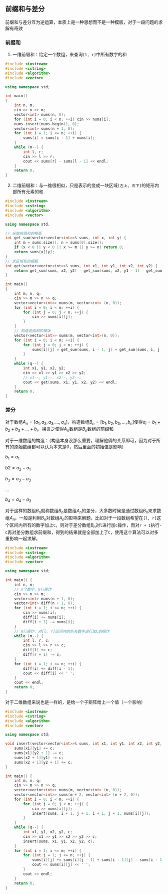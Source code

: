 ## 前缀和与差分

前缀和与差分互为逆运算，本质上是一种思想而不是一种模版，对于一段问题的求解有奇效

### 前缀和

1. 一维前缀和：给定一个数组，来查询`[l, r]`中所有数字的和

```c++
#include <iostream>
#include <cstring>
#include <algorithm>
#include <vector>

using namespace std;

int main()
{
    int n, m;
    cin >> n >> m;
    vector<int> nums(n, 0);
    for (int i = 0; i < n; ++i) cin >> nums[i];
    nums.insert(nums.begin(), 0);
    vector<int> sums(n + 1, 0);
    for (int i = 1; i <= n; ++i) {
        sums[i] = sums[i - 1] + nums[i];
    }
    while (m--) {
        int l, r;
        cin >> l >> r;
        cout << sums[r] - sums[l - 1] << endl;
    }
    return 0;
}
```

2. 二维前缀和：与一维很相似，只是表示的变成一块区域`[左上, 右下]`的矩形内部所有元素的和

```c++
#include <iostream>
#include <cstring>
#include <algorithm>
#include <vector>

using namespace std;

// 获取前缀和的模版
int get_sum(vector<vector<int>>& sums, int x, int y) {
    int m = sums.size(), n = sums[0].size();
    if (x < 0 || y < 0 || x >= m || y >= n) return 0;
    return sums[x][y];
}
// 求区域和的模版
int get(vector<vector<int>>& sums, int x1, int y1, int x2, int y2) {
    return get_sum(sums, x2, y2) - get_sum(sums, x2, y1 - 1) - get_sum(sums, x1 - 1, y2) + get_sum(sums, x1 - 1, y1 - 1);
} 

int main()
{
    int m, n, q;
    cin >> m >> n >> q;
    vector<vector<int>> nums(m, vector<int> (n, 0));
    for (int i = 0; i < m; ++i) {
        for (int j = 0; j < n; ++j) {
            cin >> nums[i][j];
        }
    }
  	// 构造前缀和的模版
    vector<vector<int>> sums(m, vector<int>(n, 0));
    for (int i = 0; i < m; ++i) {
        for (int j = 0; j < n; ++j) {
            sums[i][j] = get_sum(sums, i - 1, j) + get_sum(sums, i, j - 1) - get_sum(sums, i - 1, j - 1) + nums[i][j];
        }
    }
    while (q--) {
        int x1, y1, x2, y2;
        cin >> x1 >> y1 >> x2 >> y2;
        // x1--, y1--, x2--, y2--;
        cout << get(sums, x1, y1, x2, y2) << endl;
    }
    return 0;
}
```

### 差分

对于数组$A_n = [a_1, a_2, a_3, ... , a_n]$，构造数组$B_n = [b_1, b_2, b_3, ..., b_n]$使得$a_i = b_1 + b_2 + b_3 + ... + b_i$，换言之使得$A_n$数组是$B_n$数组的前缀和

对于一维数组的构造：（构造本身没那么重要，理解他俩的关系即可，因为对于所有的原始数组都可以认为本来是0，然后里面的初始值是影响）

$b_1 = a_1$

$b2 = a_2 - a_1$

$b_3 = a_3 - a_3$

...

$b_4 = a_4 - a_3$

对于这样的数组$B_n$就称数组$B_n$是数组$A_n$的差分，大多数时候是通过数组$B_n$来求数组$A_n$，一般是利用$B_n$对数组$A_n$的影响来解题，比如对于一段数组希望在`[l, r]`这个区间内所有的数字加上`C`，则对于差分数组$B_n$对`l`进行加`C`操作，而对`r + 1`执行`-C`再对差分数组求前缀和，得到的结果就是全部加上了`C`，使用这个算法可以对多重影响一起求解。

```c++
#include <iostream>
#include <cstring>
#include <algorithm>
#include <vector>

using namespace std;

int main() {
    int n, m;
    // n个数字，m行操作
    cin >> n >> m;
    vector<int> nums(n + 1, 0);
    vector<int> diff(n + 1, 0);
    for (int i = 1; i <= n; ++i) {
        cin >> nums[i];
        diff[i] += nums[i];
        diff[i + 1] -= nums[i];
    }
    // m行操作，对[l, r]区间内的所有数字进行加C的操作
    while (m--) {
        int l, r, c;
        cin >> l >> r >> c;
        diff[l] += c;
        diff[r + 1] -= c;
    }
    for (int i = 1; i <= n; ++i) {
        diff[i] += diff[i - 1];
        cout << diff[i] << ' ';
    }
    cout << endl;
    return 0;
}
```

对于二维数组来说也是一样的，是给一个子矩阵给上一个值（一个影响）

```c++
#include <iostream>
#include <cstring>
#include <algorithm>
#include <vector>

using namespace std;

void insert(vector<vector<int>>& sums, int x1, int y1, int x2, int y2, int c) {
    sums[x1][y1] += c;
    sums[x1][y2 + 1] -= c;
    sums[x2 + 1][y1] -= c;
    sums[x2 + 1][y2 + 1] += c;
}

int main() {
    int m, n, q;
    cin >> m >> n >> q;
    vector<vector<int>> nums(m, vector<int> (n, 0));
    vector<vector<int>> sums(m + 2, vector<int> (n + 2, 0));
    for (int i = 0; i < m; ++i) {
        for (int j = 0; j < n; ++j) {
            cin >> nums[i][j];
            insert(sums, i + 1, j + 1, i + 1, j + 1, nums[i][j]);
        }
    }
    while (q--) {
        int x1, y1, x2, y2, c;
        cin >> x1 >> y1 >> x2 >> y2 >> c;
        insert(sums, x1, y1, x2, y2, c);
    }
    for (int i = 1; i <= m; ++i) {
        for (int j = 1; j <= n; ++j) {
            sums[i][j] += sums[i][j - 1] + sums[i - 1][j] - sums[i - 1][j - 1];
            cout << sums[i][j] << ' ';
        }
        cout << endl;
    }
    return 0;
}
```


